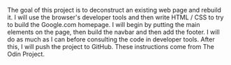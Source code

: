The goal of this project is to deconstruct an existing web page and rebuild it. 
I will use the browser's developer tools and then write HTML / CSS to try to build the Google.com homepage. 
I will begin by putting the main elements on the page, then build the navbar and then add the footer. I will do as much as I can before consulting the code in developer tools. 
After this, I will push the project to GitHub. 
These instructions come from The Odin Project. 